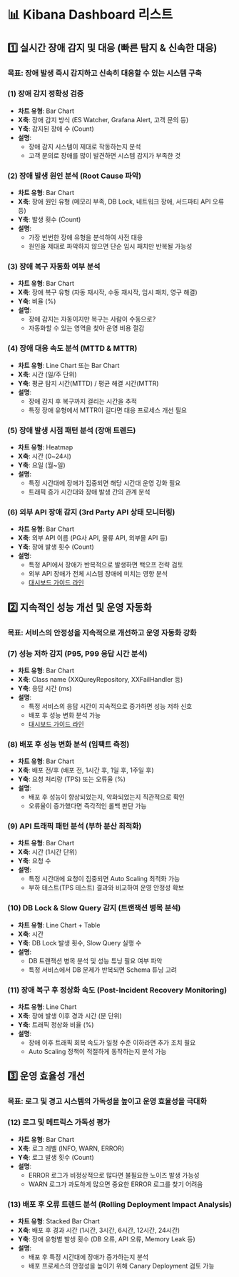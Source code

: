 # 📊 Kibana Dashboard 리스트

## 1️⃣ 실시간 장애 감지 및 대응 (빠른 탐지 & 신속한 대응)
### 목표: 장애 발생 즉시 감지하고 신속히 대응할 수 있는 시스템 구축

### (1) 장애 감지 정확성 검증
- **차트 유형**: Bar Chart
- **X축**: 장애 감지 방식 (ES Watcher, Grafana Alert, 고객 문의 등)
- **Y축**: 감지된 장애 수 (Count)
- **설명**:
  - 장애 감지 시스템이 제대로 작동하는지 분석
  - 고객 문의로 장애를 많이 발견하면 시스템 감지가 부족한 것

### (2) 장애 발생 원인 분석 (Root Cause 파악)
- **차트 유형**: Bar Chart
- **X축**: 장애 원인 유형 (메모리 부족, DB Lock, 네트워크 장애, 서드파티 API 오류 등)
- **Y축**: 발생 횟수 (Count)
- **설명**:
  - 가장 빈번한 장애 유형을 분석하여 사전 대응
  - 원인을 제대로 파악하지 않으면 단순 임시 패치만 반복될 가능성

### (3) 장애 복구 자동화 여부 분석
- **차트 유형**: Bar Chart
- **X축**: 장애 복구 유형 (자동 재시작, 수동 재시작, 임시 패치, 영구 해결)
- **Y축**: 비율 (%)
- **설명**:
  - 장애 감지는 자동이지만 복구는 사람이 수동으로?
  - 자동화할 수 있는 영역을 찾아 운영 비용 절감

### (4) 장애 대응 속도 분석 (MTTD & MTTR)
- **차트 유형**: Line Chart 또는 Bar Chart
- **X축**: 시간 (일/주 단위)
- **Y축**: 평균 탐지 시간(MTTD) / 평균 해결 시간(MTTR)
- **설명**:
  - 장애 감지 후 복구까지 걸리는 시간을 추적
  - 특정 장애 유형에서 MTTR이 길다면 대응 프로세스 개선 필요

### (5) 장애 발생 시점 패턴 분석 (장애 트렌드)
- **차트 유형**: Heatmap
- **X축**: 시간 (0~24시)
- **Y축**: 요일 (월~일)
- **설명**:
  - 특정 시간대에 장애가 집중되면 해당 시간대 운영 강화 필요
  - 트래픽 증가 시간대와 장애 발생 간의 관계 분석

### (6) 외부 API 장애 감지 (3rd Party API 상태 모니터링)
- **차트 유형**: Bar Chart
- **X축**: 외부 API 이름 (PG사 API, 물류 API, 외부몰 API 등)
- **Y축**: 장애 발생 횟수 (Count)
- **설명**:
  - 특정 API에서 장애가 반복적으로 발생하면 백오프 전략 검토
  - 외부 API 장애가 전체 시스템 장애에 미치는 영향 분석
  - [대시보드 가이드 라인](/dashboard/dashboard6.md)

## 2️⃣ 지속적인 성능 개선 및 운영 자동화
### 목표: 서비스의 안정성을 지속적으로 개선하고 운영 자동화 강화

### (7) 성능 저하 감지 (P95, P99 응답 시간 분석)
- **차트 유형**: Bar Chart
- **X축**: Class name (XXQureyRepository, XXFailHandler 등)
- **Y축**: 응답 시간 (ms)
- **설명**:
  - 특정 서비스의 응답 시간이 지속적으로 증가하면 성능 저하 신호
  - 배포 후 성능 변화 분석 가능
  - [대시보드 가이드 라인](/dashboard/dashboard7.md)

### (8) 배포 후 성능 변화 분석 (임팩트 측정)
- **차트 유형**: Bar Chart
- **X축**: 배포 전/후 (배포 전, 1시간 후, 1일 후, 1주일 후)
- **Y축**: 요청 처리량 (TPS) 또는 오류율 (%)
- **설명**:
  - 배포 후 성능이 향상되었는지, 악화되었는지 직관적으로 확인
  - 오류율이 증가했다면 즉각적인 롤백 판단 가능

### (9) API 트래픽 패턴 분석 (부하 분산 최적화)
- **차트 유형**: Bar Chart
- **X축**: 시간 (1시간 단위)
- **Y축**: 요청 수
- **설명**:
  - 특정 시간대에 요청이 집중되면 Auto Scaling 최적화 가능
  - 부하 테스트(TPS 테스트) 결과와 비교하여 운영 안정성 확보

### (10) DB Lock & Slow Query 감지 (트랜잭션 병목 분석)
- **차트 유형**: Line Chart + Table
- **X축**: 시간
- **Y축**: DB Lock 발생 횟수, Slow Query 실행 수
- **설명**:
  - DB 트랜잭션 병목 분석 및 성능 튜닝 필요 여부 파악
  - 특정 서비스에서 DB 문제가 반복되면 Schema 튜닝 고려

### (11) 장애 복구 후 정상화 속도 (Post-Incident Recovery Monitoring)
- **차트 유형**: Line Chart
- **X축**: 장애 발생 이후 경과 시간 (분 단위)
- **Y축**: 트래픽 정상화 비율 (%)
- **설명**:
  - 장애 이후 트래픽 회복 속도가 일정 수준 이하라면 추가 조치 필요
  - Auto Scaling 정책이 적절하게 동작하는지 분석 가능

## 3️⃣ 운영 효율성 개선
### 목표: 로그 및 경고 시스템의 가독성을 높이고 운영 효율성을 극대화

### (12) 로그 및 메트릭스 가독성 평가
- **차트 유형**: Bar Chart
- **X축**: 로그 레벨 (INFO, WARN, ERROR)
- **Y축**: 로그 발생 횟수 (Count)
- **설명**:
  - ERROR 로그가 비정상적으로 많다면 불필요한 노이즈 발생 가능성
  - WARN 로그가 과도하게 많으면 중요한 ERROR 로그를 찾기 어려움

### (13) 배포 후 오류 트렌드 분석 (Rolling Deployment Impact Analysis)
- **차트 유형**: Stacked Bar Chart
- **X축**: 배포 후 경과 시간 (1시간, 3시간, 6시간, 12시간, 24시간)
- **Y축**: 장애 유형별 발생 횟수 (DB 오류, API 오류, Memory Leak 등)
- **설명**:
  - 배포 후 특정 시간대에 장애가 증가하는지 분석
  - 배포 프로세스의 안정성을 높이기 위해 Canary Deployment 검토 가능

